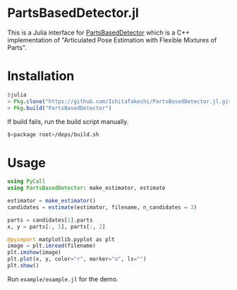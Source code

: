 PartsBasedDetector.jl
=====================

This is a Julia interface for [PartsBasedDetector](https://github.com/wg-perception/PartsBasedDetector) which is a C++ implementation of "Articulated Pose Estimation with Flexible Mixtures of Parts".

# Installation

```julia
$julia
> Pkg.clone("https://github.com/IshitaTakeshi/PartsBasedDetector.jl.git")
> Pkg.build("PartsBasedDetector")
```

If build fails, run the build script manually.

```sh
$<package root>/deps/build.sh
```

# Usage

```julia
using PyCall
using PartsBasedDetector: make_estimator, estimate

estimator = make_estimator()
candidates = estimate(estimator, filename, n_candidates = 3)

parts = candidates[1].parts
x, y = parts[:, 1], parts[:, 2]

@pyimport matplotlib.pyplot as plt
image = plt.imread(filename)
plt.imshow(image)
plt.plot(x, y, color="r", marker="o", ls="")
plt.show()
```

Run `example/example.jl` for the demo.
